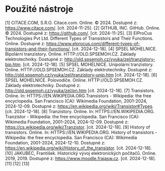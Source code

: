 # Použité nástroje
[1] CITACE.COM, S.R.O. Citace.com. Online. © 2024. Dostupné z: https://www.citace.com/. [cit. 2024-11-25].
[2] GITHUB, INC. GitHub. Online. © 2024. Dostupné z: https://github.com/. [cit. 2024-11-25].
[3] ElProCus Technologies Pvt Ltd. Different Types of Transistors and Their Functions. Online. Dostupné z: https://www.elprocus.com/different-types-of-transistors-and-their-functions/. [cit. 2024-12-18].
[4] SPSEL MOHELNICE. Bipolární tranzistory. Online. HTTP://OLD.SPSEMOH.CZ. Základy elektrotechniky. Dostupné z: http://old.spsemoh.cz/vyuka/zel/tranzistory-bip.htm. [cit. 2024-12-18].
[5] SPSEL MOHELNICE. Unipolární tranzistory. Online. HTTP://OLD.SPSEMOH.CZ. Základy elektrotechniky. Dostupné z: http://old.spsemoh.cz/vyuka/zel/tranzistory-unip.htm [cit. 2024-12-18].
[6] SPSEL MOHELNICE. Polovodiče. Online. HTTP://OLD.SPSEMOH.CZ. Základy elektrotechniky. Dostupné z: http://old.spsemoh.cz/vyuka/zel/pn.htm [cit. 2024-12-18].
[7] Transistors. Online. In: HTTPS://EN.WIKIPEDIA.ORG.Transistors - Wikipedia: the free encyclopedia. San Francisco (CA): Wikimedia Foundation, 2001-2024, 2024-12-09. Dostupné z: https://en.wikipedia.org/wiki/Transistor#Types. [cit. 2024-12-18].
[8] Tranzistory. Online. In: HTTPS://EN.WIKIPEDIA.ORG. Tranzistor - Wikipedia: the free encyclopedia. San Francisco (CA): Wikimedia Foundation, 2001-2024, 2024-12-09. Dostupné z: https://cs.wikipedia.org/wiki/Tranzistor. [cit. 2024-12-18].
[9] History of transistors. Online. In: HTTPS://EN.WIKIPEDIA.ORG. History of transistors - Wikipedia: the free encyclopedia. San Francisco (CA): Wikimedia Foundation, 2001-2024, 2024-12-10. Dostupné z: https://en.wikipedia.org/wiki/History_of_the_transistor. [cit. 2024-12-18].
[10] JAKUBEC, František. Historický vývoj elektronických počítačů. Online. 2019, 2019. Dostupné z: https://www.moodle.frajasw.cz. [cit. 2024-12-18].
[11] 
[12] 
[13] 
